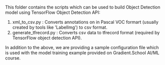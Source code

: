 This folder contains the scripts which can be used to build Object Detection model using TensorFlow Object Detection API:

1. xml_to_csv.py : Converts annotations on in Pascal VOC formart (usually created by tools like 'LabelImg') to csv format.
2. generate_tfrecord.py : Converts csv data to tfrecord format (required by TensorFlow object detection API).

In addition to the above, we are providing a sample configuration file which is used with the model training example provided on Gradient.School AI/ML course.
